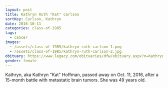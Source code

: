 ```yaml
---
layout: post
title: Kathryn Ruth "Kat" Carlson
sortKey: Carlson, Kathryn
date: 2016-10-11
categories: class-of-1985
tags:
  - cancer
images:
  - /assets/class-of-1985/kathryn-ruth-carlson-1.png
  - /assets/class-of-1985/kathryn-ruth-carlson-2.jpg
obituary: https://www.legacy.com/obituaries/dfw/obituary.aspx?n=Kathryn-Hoffman&pid=182255525
gender: female
---
```

Kathryn, aka Kathryn "Kat" Hoffman, passed away on Oct. 11, 2016, after a 15-month battle with metastatic brain tumors.  She was 49 years old.
